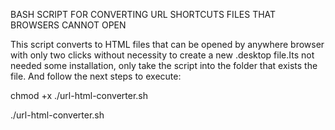 BASH SCRIPT FOR CONVERTING URL SHORTCUTS FILES THAT BROWSERS CANNOT OPEN 

This script converts to HTML files that can be opened by anywhere browser with only two clicks 
without necessity to create a new .desktop file.Its not needed some installation, only take the 
script into the folder that exists the file. And follow the next steps to execute: 

chmod +x ./url-html-converter.sh

./url-html-converter.sh


